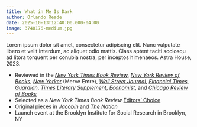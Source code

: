 ```yaml
---
title: What in Me Is Dark
author: Orlando Reade
date: 2025-10-13T12:40:00.000-04:00
image: 3740176-medium.jpg
---
```

Lorem ipsum dolor sit amet, consectetur adipiscing elit. Nunc vulputate libero et velit interdum, ac aliquet odio mattis. Class aptent taciti sociosqu ad litora torquent per conubia nostra, per inceptos himenaeos. Astra House, 2023. 

* Reviewed in the *[New York Times Book Review](https://www.nytimes.com/2024/12/17/books/review/what-satans-biographer-can-teach-us-about-tyranny-and-resistance.html)*, *[New York Review of Books](https://www.nybooks.com/articles/2025/03/27/a-milton-for-all-seasons-what-in-me-is-dark-reade/)*, *[New Yorker](https://www.newyorker.com/magazine/2024/12/23/what-in-me-is-dark-orlando-reade-book-review)* (Merve Emre), *[Wall Street Journal](https://www.wsj.com/arts-culture/books/what-in-me-is-dark-review-paradises-lost-and-found-2180686d)*, *[Financial Times](https://www.ft.com/content/462d00c6-cd5e-4731-a3aa-cf28c48cb967)*, *[Guardian](https://www.theguardian.com/books/2024/nov/19/what-in-me-is-dark-the-revolutionary-life-of-paradise-lost-review-john-milton-orlando-reade)*, *[Times Literary Supplement](https://www.the-tls.co.uk/literature/literary-criticism/what-in-me-is-dark-by-orlando-reade-book-review-andrea-brady)*, *[Economist](https://www.economist.com/culture/2025/01/01/why-do-rebels-and-revolutionaries-love-paradise-lost?utm_medium=social-media.content.np&utm_source=twitter&utm_campaign=editorial-social&utm_content=discovery.content)*, and *[Chicago Review of Books](https://chireviewofbooks.com/2024/12/20/what-in-me-is-dark/)*
* Selected as a *New York Times Book Review* [Editors’ Choice](https://www.nytimes.com/2024/12/26/books/review/new-books-recommendations.html)
* Original pieces in *[Jacobin](https://jacobin.com/2024/11/john-milton-paradise-lost-revolution)* and *[The Nation](https://www.thenation.com/article/culture/right-wing-epic-poetry/)*
* Launch event at the Brooklyn Institute for Social Research in Brooklyn, NY
